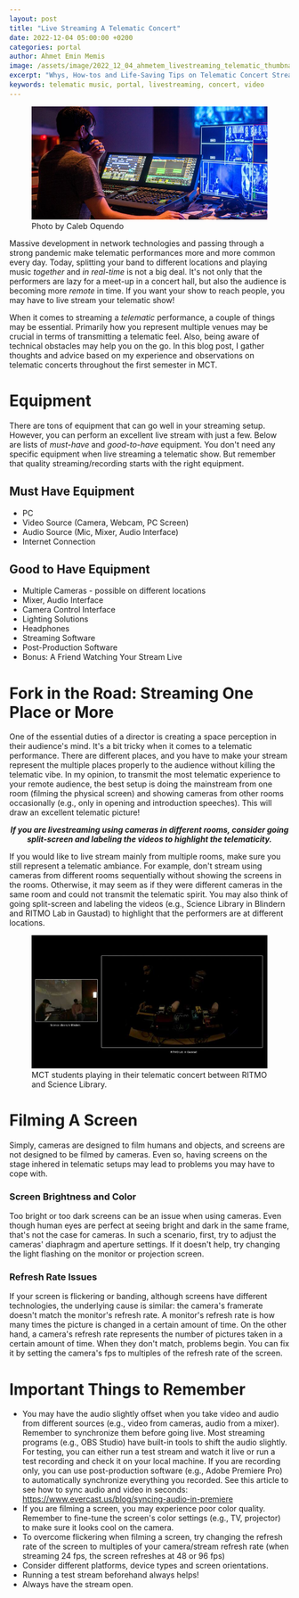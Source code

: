 ```yaml
---
layout: post
title: "Live Streaming A Telematic Concert"
date: 2022-12-04 05:00:00 +0200
categories: portal
author: Ahmet Emin Memis
image: /assets/image/2022_12_04_ahmetem_livestreaming_telematic_thumbnail.jpg
excerpt: "Whys, How-tos and Life-Saving Tips on Telematic Concert Streaming."
keywords: telematic music, portal, livestreaming, concert, video
---
```

<figure>
   <img
      src="/assets/image/2022_12_04_ahmetem_livestreaming_telematic.jpg"
   />
   <figcaption>Photo by Caleb Oquendo</figcaption>
</figure>

Massive development in network technologies and passing through a strong pandemic make telematic performances more and more common every day. Today, splitting your band to different locations and playing music *together* and *in real-time* is not a big deal. It's not only that the performers are lazy for a meet-up in a concert hall, but also the audience is becoming more *remote* in time. If you want your show to reach people, you may have to live stream your telematic show!

When it comes to streaming a _telematic_ performance, a couple of things may be essential. Primarily how you represent multiple venues may be crucial in terms of transmitting a telematic feel. Also, being aware of technical obstacles may help you on the go. In this blog post, I gather thoughts and advice based on my experience and observations on telematic concerts throughout the first semester in MCT.

# Equipment
There are tons of equipment that can go well in your streaming setup. However, you can perform an excellent live stream with just a few. Below are lists of _must-have_ and _good-to-have_ equipment. You don't need any specific equipment when live streaming a telematic show. But remember that quality streaming/recording starts with the right equipment.

## Must Have Equipment
- PC
- Video Source (Camera, Webcam, PC Screen)
- Audio Source (Mic, Mixer, Audio Interface)
- Internet Connection

## Good to Have Equipment
- Multiple Cameras - possible on different locations
- Mixer, Audio Interface
- Camera Control Interface
- Lighting Solutions
- Headphones
- Streaming Software
- Post-Production Software
- Bonus: A Friend Watching Your Stream Live

# Fork in the Road: Streaming One Place or More
One of the essential duties of a director is creating a space perception in their audience's mind. It's a bit tricky when it comes to a telematic performance. There are different places, and you have to make your stream represent the multiple places properly to the audience without killing the telematic vibe.
In my opinion, to transmit the most telematic experience to your remote audience, the best setup is doing the mainstream from one room (filming the physical screen) and showing cameras from other rooms occasionally (e.g., only in opening and introduction speeches). This will draw an excellent telematic picture!

<p style="text-align: center; font-style: italic; font-weight: bold;">If you are livestreaming using cameras in different rooms, consider going split-screen and labeling the videos to highlight the telematicity.</p>

If you would like to live stream mainly from multiple rooms, make sure you still represent a telematic ambiance. For example, don't stream using cameras from different rooms sequentially without showing the screens in the rooms. Otherwise, it may seem as if they were different cameras in the same room and could not transmit the telematic spirit. You may also think of going split-screen and labeling the videos (e.g., Science Library in Blindern and RITMO Lab in Gaustad) to highlight that the performers are at different locations.

<figure>
   <img
      src="/assets/image/2022_12_04_ahmetem_livestreaming_telematic_2.jpg"
   />
   <figcaption>MCT students playing in their telematic concert between RITMO and Science Library.</figcaption>
</figure>

# Filming A Screen
Simply, cameras are designed to film humans and objects, and screens are not designed to be filmed by cameras. Even so, having screens on the stage inhered in telematic setups may lead to problems you may have to cope with.
### Screen Brightness and Color
Too bright or too dark screens can be an issue when using cameras. Even though human eyes are perfect at seeing bright and dark in the same frame, that's not the case for cameras. In such a scenario, first, try to adjust the cameras' diaphragm and aperture settings. If it doesn't help, try changing the light flashing on the monitor or projection screen.
### Refresh Rate Issues
If your screen is flickering or banding, although screens have different technologies, the underlying cause is similar: the camera's framerate doesn't match the monitor's refresh rate. A monitor's refresh rate is how many times the picture is changed in a certain amount of time. On the other hand, a camera's refresh rate represents the number of pictures taken in a certain amount of time. When they don't match, problems begin. You can fix it by setting the camera's fps to multiples of the refresh rate of the screen.

# Important Things to Remember
- You may have the audio slightly offset when you take video and audio from different sources (e.g., video from cameras, audio from a mixer). Remember to synchronize them before going live. Most streaming programs (e.g., OBS Studio) have built-in tools to shift the audio slightly. For testing, you can either run a test stream and watch it live or run a test recording and check it on your local machine. If you are recording only, you can use post-production software (e.g., Adobe Premiere Pro) to automatically synchronize everything you recorded. See this article to see how to sync audio and video in seconds: https://www.evercast.us/blog/syncing-audio-in-premiere
- If you are filming a screen, you may experience poor color quality. Remember to fine-tune the screen's color settings (e.g., TV, projector) to make sure it looks cool on the camera.
- To overcome flickering when filming a screen, try changing the refresh rate of the screen to multiples of your camera/stream refresh rate (when streaming 24 fps, the screen refreshes at 48 or 96 fps)
- Consider different platforms, device types and screen orientations.
- Running a test stream beforehand always helps!
- Always have the stream open.